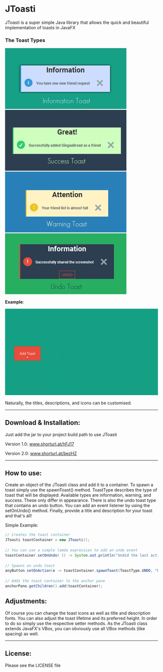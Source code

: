 # JToasti
JToasti is a super simple Java library that allows the quick and beautiful implementation of toasts in JavaFX 

### The Toast Types

![](Github/InformationToast.png)
![](Github/SuccessToast.png)
![](Github/WarningToast.png)
![](Github/UndoToast.png)

**Example**:

![](Github/JToasti.gif)

Naturally, the titles, descriptions, and icons can be customised.

<hr>

## Download & Installation:
Just add the jar to your project build path to use JToasti

Version 1.0:
www.shorturl.at/hFJ17

Version 2.0:
www.shorturl.at/bezHZ

<hr>

## How to use:
Create an object of the JToasti class and add it to a container. To spawn a toast simply use the spawnToast() method. ToastType describes the type of toast that will be displayed: Available types are information, warning, and success. These only differ in appearance. There is also the undo toast type that contains an undo button. You can add an event listener by using the setOnUndo() method. Finally, provide a title and description for your toast and that's all!

Simple Example:
```java
// Creates the toast container
JToasti toastContainer = new JToasti();
		
// You can use a simple lamda expression to add an undo event
toastContainer.setOnUndo( () -> System.out.println("Undid the last action"));
		
// Spawns an undo toast
anyButton.setOnAction(e -> toastContainer.spawnToast(ToastType.UNDO, "Deletion", "Successfully deleted the file"));
		
// Adds the toast container to the anchor pane
anchorPane.getChildren().add(toastContainer);
```

## Adjustments:
Of course you can change the toast icons as well as title and description fonts. You can also adjust the toast lifetime and its preferred height. In order to do so simply use the respective setter methods. As the JToasti class extends JavaFX's VBox, you can obviously use all VBox methods (like spacing) as well.  

<hr>

## License:
Please see the LICENSE file
